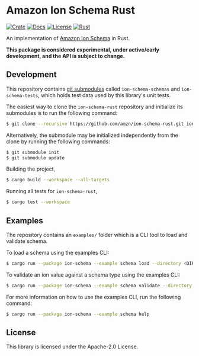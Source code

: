 # Amazon Ion Schema Rust
[![Crate](https://img.shields.io/crates/v/ion-schema.svg)](https://crates.io/crates/ion-schema)
[![Docs](https://docs.rs/ion-schema/badge.svg)](https://docs.rs/ion-schema/latest/ion_schema/)
[![License](https://img.shields.io/hexpm/l/plug.svg)](https://github.com/amzn/ion-schema-rust/blob/main/LICENSE)
[![Rust](https://github.com/amzn/ion-schema-rust/workflows/CI%20Build/badge.svg)](https://github.com/amzn/ion-schema-rust/actions?query=workflow%3A%22CI+Build%22)

An implementation of [Amazon Ion Schema](http://amzn.github.io/ion-schema) in Rust.

**This package is considered experimental, under active/early development, and the API is subject to change.**

## Development

This repository contains [git submodules](https://git-scm.com/docs/git-submodule)
called `ion-schema-schemas` and `ion-schema-tests`, which holds test data used by
this library's unit tests.

The easiest way to clone the `ion-schema-rust` repository and initialize its submodules
is to run the following command:

```bash
$ git clone --recursive https://github.com/amzn/ion-schema-rust.git ion-schema-rust
```

Alternatively, the submodule may be initialized independently from the clone
by running the following commands:

```bash
$ git submodule init
$ git submodule update
```

Building the project,
```bash
$ cargo build --workspace --all-targets
```

Running all tests for `ion-schema-rust`,
```bash
$ cargo test --workspace
```

## Examples

The repository contains an `examples/` folder which is a CLI tool to load and validate schema.

To load a schema using the examples CLI:
```bash
$ cargo run --package ion-schema --example schema load --directory <DIRECTORY> --schema <SCHEMA_FILE> 
```

To validate an ion value against a schema type using the examples CLI:
```bash
$ cargo run --package ion-schema --example schema validate --directory <DIRECTORY> --schema <SCHEMA_FILE> --input <INPUT_FILE> --type <TYPE>
```

For more information on how to use the examples CLI, run the following command:
```bash
$ cargo run --package ion-schema --example schema help  
```

## License

This library is licensed under the Apache-2.0 License.

